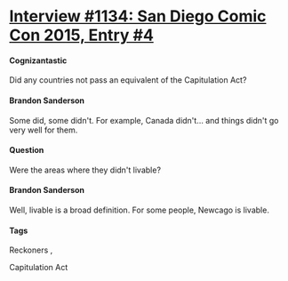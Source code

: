 # [Interview #1134: San Diego Comic Con 2015, Entry #4](https://www.theoryland.com/intvmain.php?i=1134#4)

#### Cognizantastic

Did any countries not pass an equivalent of the Capitulation Act?

#### Brandon Sanderson

Some did, some didn't. For example, Canada didn't… and things didn't go very well for them.

#### Question

Were the areas where they didn't livable?

#### Brandon Sanderson

Well, livable is a broad definition. For some people, Newcago is livable.

#### Tags

Reckoners
,

Capitulation Act


